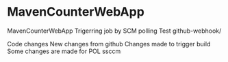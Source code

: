 # MavenCounterWebApp
MavenCounterWebApp
Trigerring job by SCM polling Test
github-webhook/

Code changes
New changes from github
Changes made to trigger build
Some changes are made for POL ssccm
